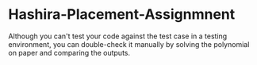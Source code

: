 # Hashira-Placement-Assignmnent
Although you can't test your code against the test case in a testing environment, you can double-check it manually by solving the polynomial on paper and comparing the outputs.  
